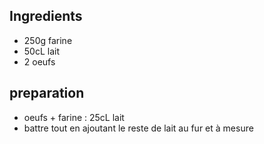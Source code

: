 ## Ingredients

- 250g farine
- 50cL lait
- 2 oeufs

## preparation
- oeufs + farine : 25cL lait
- battre tout en ajoutant le reste de lait au fur et à mesure

